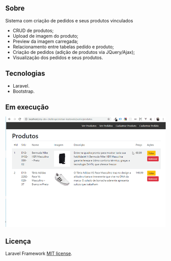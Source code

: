 ## Sobre

Sistema com criação de pedidos e seus produtos vinculados

- CRUD de produtos;
- Upload de imagem do produto;
- Preview da imagem carregada;
- Relacionamento entre tabelas pedido e produto;
- Criação de pedidos (adição de produtos via JQuery/Ajax);
- Visualização dos pedidos e seus produtos.


## Tecnologias

- Laravel.
- Bootstrap.


## Em execução

![](sistemaPedidos.gif)


## Licença

Laravel Framework [MIT license](https://opensource.org/licenses/MIT).
